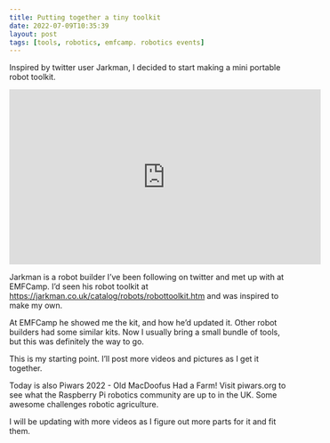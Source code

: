 ```yaml
---
title: Putting together a tiny toolkit
date: 2022-07-09T10:35:39
layout: post
tags: [tools, robotics, emfcamp. robotics events]
---
```

Inspired by twitter user Jarkman, I decided to start making a mini portable robot toolkit.

<div class="embed-responsive embed-responsive-16by9">
<iframe width="560" height="315" src="https://www.youtube.com/embed/heYRHT8vPZY" frameborder="0" allow="accelerometer; encrypted-media; gyroscope; picture-in-picture" allowfullscreen="true"></iframe>
</div>

Jarkman is a robot builder I’ve been following on twitter and met up with at EMFCamp. I’d seen his robot toolkit at https://jarkman.co.uk/catalog/robots/robottoolkit.htm and was inspired to make my own.

At EMFCamp he showed me the kit, and how he’d updated it. Other robot builders had some similar kits. Now I usually bring a small bundle of tools, but this was definitely the way to go.

This is my starting point. I’ll post more videos and pictures as I get it together.

Today is also Piwars 2022 - Old MacDoofus Had a Farm! Visit piwars.org to see what the Raspberry Pi robotics community are up to in the UK. Some awesome challenges robotic agriculture. 

I will be updating with more videos as I figure out more parts for it and fit them.

